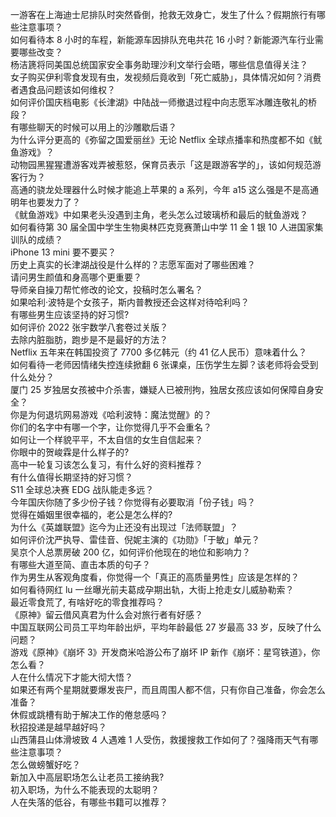 一游客在上海迪士尼排队时突然昏倒，抢救无效身亡，发生了什么？假期旅行有哪些注意事项？  
如何看待本 8 小时的车程，新能源车因排队充电共花 16 小时？新能源汽车行业需要哪些改变？  
杨洁篪将同美国总统国家安全事务助理沙利文举行会晤，哪些信息值得关注？  
女子购买伊利零食发现有虫，发视频后竟收到「死亡威胁」，具体情况如何？消费者遇食品问题该如何维权？  
如何评价国庆档电影《长津湖》中陆战一师撤退过程中向志愿军冰雕连敬礼的桥段？  
有哪些聊天的时候可以用上的沙雕歇后语？  
为什么评分更高的《弥留之国爱丽丝》无论 Netflix 全球点播率和热度都不如《鱿鱼游戏》？  
动物园黑猩猩遭游客戏弄被惹怒，保育员表示「这是跟游客学的」，该如何规范游客行为？  
高通的骁龙处理器什么时候才能追上苹果的 a 系列，今年 a15 这么强是不是高通明年也要发力了？  
《鱿鱼游戏》中如果老头没遇到主角，老头怎么过玻璃桥和最后的鱿鱼游戏？  
如何看待第 30 届全国中学生生物奥林匹克竞赛萧山中学 11 金 1 银 10 人进国家集训队的成绩？  
iPhone 13 mini 要不要买？  
历史上真实的长津湖战役是什么样的？志愿军面对了哪些困难？  
请问男生颜值和身高哪个更重要？  
导师亲自操刀帮忙修改的论文，投稿时怎么署名？  
如果哈利·波特是个女孩子，斯内普教授还会这样对待哈利吗？  
有哪些男生应该坚持的好习惯?  
如何评价 2022 张宇数学八套卷过关版？  
去除内脏脂肪，跑步是不是最好的方法？  
Netflix 五年来在韩国投资了 7700 多亿韩元（约 41 亿人民币）意味着什么？  
如何看待一老师因情绪失控连续掀翻 6 张课桌，压伤学生左脚？该老师将会受到什么处分？  
厦门 25 岁独居女孩被中介杀害，嫌疑人已被刑拘，独居女孩应该如何保障自身安全？  
你是为何退坑网易游戏《哈利波特：魔法觉醒》的？  
你们的名字中有哪一个字，让你觉得几乎不会重名？  
如何让一个样貌平平，不太自信的女生自信起来？  
你眼中的贺峻霖是什么样子的?  
高中一轮复习该怎么复习，有什么好的资料推荐？  
有什么值得长期坚持的好习惯？  
S11 全球总决赛 EDG 战队能走多远？  
今年国庆你随了多少份子钱？你觉得有必要取消「份子钱」吗？  
觉得在婚姻里很幸福的，老公是怎么样的?  
为什么《英雄联盟》迄今为止还没有出现过「法师联盟」？  
如何评价沈严执导、雷佳音、倪妮主演的《功勋》「于敏」单元？  
吴京个人总票房破 200 亿，如何评价他现在的地位和影响力？  
有哪些大道至简、直击本质的句子？  
作为男生从客观角度看，你觉得一个「真正的高质量男性」应该是怎样的？  
如何看待网红 lu 一丝曝光前夫葛成孕期出轨，大街上抢走女儿威胁勒索？  
最近零食荒了, 有啥好吃的零食推荐吗？  
《原神》留云借风真君为什么会对旅行者有好感？  
中国互联网公司员工平均年龄出炉，平均年龄最低 27 岁最高 33 岁，反映了什么问题？  
游戏《原神》《崩坏 3》开发商米哈游公布了崩坏 IP 新作《崩坏：星穹铁道》，你怎么看？  
人在什么情况下才能大彻大悟？  
如果还有两个星期就要爆发丧尸，而且周围人都不信，只有你自己准备，你会怎么准备？  
休假或跳槽有助于解决工作的倦怠感吗？  
秋招投递是越早越好吗？  
山西蒲县山体滑坡致 4 人遇难 1 人受伤，救援搜救工作如何了？强降雨天气有哪些注意事项？  
怎么做螃蟹好吃？  
新加入中高层职场怎么让老员工接纳我?  
初入职场，为什么不能表现的太聪明？  
人在失落的低谷，有哪些书籍可以推荐？  

